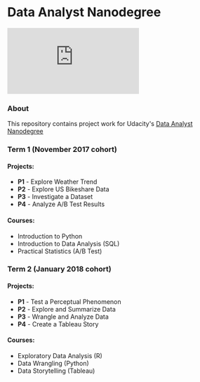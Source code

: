 # Data Analyst Nanodegree

![certificate](https://rawgit.com/felixhllou/Udacity_Data_Science/master/DAND_Cert.pdf)

### About
This repository contains project work for Udacity's [Data Analyst Nanodegree](https://www.udacity.com/course/data-analyst-nanodegree--nd002)

### Term 1 (November 2017 cohort)
#### Projects:
- **P1** - Explore Weather Trend
- **P2** - Explore US Bikeshare Data
- **P3** - Investigate a Dataset
- **P4** - Analyze A/B Test Results

#### Courses:
- Introduction to Python
- Introduction to Data Analysis (SQL)
- Practical Statistics (A/B Test)

### Term 2 (January 2018 cohort)
#### Projects:
- **P1** - Test a Perceptual Phenomenon
- **P2** - Explore and Summarize Data
- **P3** - Wrangle and Analyze Data
- **P4** - Create a Tableau Story

#### Courses:
- Exploratory Data Analysis (R)
- Data Wrangling (Python)
- Data Storytelling (Tableau)